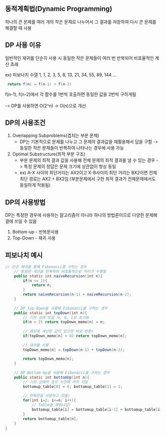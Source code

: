 ## 동적계획법(Dynamic Programming)
하나의 큰 문제를 여러 개의 작은 문제로 나누어서 그 결과를 저장하여 다시 큰 문제를 해결할 때 사용 

## DP 사용 이유
일반적인 재귀를 단순히 사용 시 동일한 작은 문제들이 여러 번 반복되어 비효율적인 계산 초래 

ex) 피보나치 수열
1,  1,  2,  3,  5,  8,  13,  21,  34,  55,  89,  144 ...
```java
 return f(n) = f(n-1) + f(n-2)
 ```
f(n-1), f(n-2)에서 각 함수를 1번씩 호출하면 동일한 값을 2번씩 구하게됨 <br><br>
-> DP를 사용하면 O(2^n) -> O(n)으로 개선 

## DP의 사용조건
1) Overlapping Subproblems(겹치는 부분 문제)
    + DP는 기본적으로 문제를 나누고 그 문제의 결과값을 재활용해서 답을 구함 -> 동일한 작은 문제들이 반복하여 나타나는 경우에 사용 가능 
2) Optimal Substructure(최적 부분 구조)
    + 부분 문제의 최적 결과 값을 사용해 전체 문제의 최적 결과를 낼 수 있는 경우 -> 특정 문제의 정답은 문제 크기에 상관없이 항상 동일
    + ex) A-X 사이의 최단거리는 AX2이고 X-B사이의 최단 거리는 BX2이면 전체 최단 경로는 AX2 + BX2임 (부분문제에서 구한 최적 결과가 전체문제에서도 동일하게 적용됨)

## DP의 사용방법
DP는 특정한 경우에 사용하는 알고리즘이 아니라 하나의 방법론이므로 다양한 문제해결에 쓰일 수 있음

1) Bottom-up - 반복문사용
2) Top-Down - 재귀 사용 

## 피보나치 예시
```java
// 단순 재귀를 통해 Fibonacci를 구하는 경우
    // 동일한 계산을 반복하여 비효율적으로 처리가 수행됨
    public static int naiveRecursion(int n){
        if(n <= 1){
            return n;
        }
        return naiveRecursion(n-1) + naiveRecursion(n-2);
    }
    
    // DP Top-Down을 사용해 Fibonacci를 구하는 경우
    public static int topDown(int n){
        // 기저 상태 도달 시, 0, 1로 초기화
        if(n < 2) return topDown_memo[n] = n;
        
        // 메모에 계산된 값이 있으면 바로 반환!
        if(topDown_memo[n] > 0) return topDown_memo[n];
        
        // 재귀를 사용
        topDown_memo[n] = topDown(n-1) + topDown(n-2);
        
        return topDown_memo[n];
    }
    
    // DP Bottom-Up을 사용해 Fibonacci를 구하는 경우
    public static int bottomUp(int n){
        // 기저 상태의 경우 사전에 미리 저장
        bottomup_table[0] = 0; bottomup_table[1] = 1;
        
        // 반복문을 사용하고 있음!
        for(int i=2; i<=n; i++){
            // Table을 채워나감!
            bottomup_table[i] = bottomup_table[i-1] + bottomup_table[i-2];
        }
        return bottomup_table[n];
    }
}
```